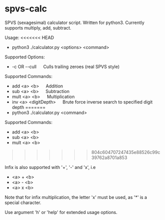 # spvs-calc
SPVS (sexagesimal) calculator script.  Written for python3.  Currently supports multiply, add, subtract.

Usage:
<<<<<<< HEAD
- python3 ./calculator.py \<options\> \<command\>

Supported Options:
- \-c OR \--cull &emsp; Culls trailing zeroes (real SPVS style)


Supported Commands:
- add \<a\> \<b\> &emsp; Addition
- sub \<a\> \<b\> &emsp; Subtraction
- mult \<a\> \<b\> &emsp; Multiplication
- inv \<a\> \<digitDepth\> &emsp; Brute force inverse search to specified digit depth
=======
- python3 ./calculator.py \<command\>


Supported Commands:
- add \<a\> \<b\>
- sub \<a\> \<b\>
- mult \<a\> \<b\>
>>>>>>> 804c604707247435e88526c99c39762a8701a853


Infix is also supported with '+', '-' and 'x', i.e
- \<a\> \+ \<b\>
- \<a\> \- \<b\>
- \<a\> x \<b\>

Note that for infix multiplication, the letter 'x' must be used, as '\*' is a special character.  

Use argument 'h' or 'help' for extended usage options.
